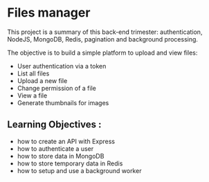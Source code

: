 # Files manager
This project is a summary of this back-end trimester: authentication, NodeJS, MongoDB, Redis, pagination and background processing.

The objective is to build a simple platform to upload and view files:

-   User authentication via a token
-   List all files
-   Upload a new file
-   Change permission of a file
-   View a file
-   Generate thumbnails for images

## Learning Objectives :
-   how to create an API with Express
-   how to authenticate a user
-   how to store data in MongoDB
-   how to store temporary data in Redis
-   how to setup and use a background worker
